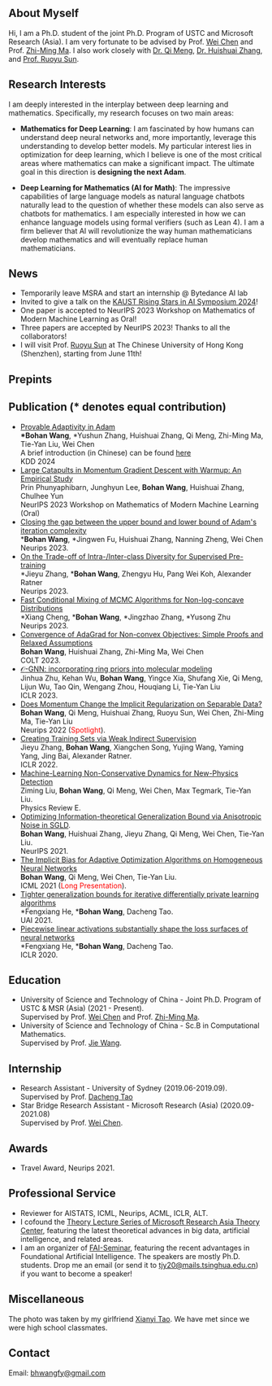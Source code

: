 ## About Myself
Hi, I am a Ph.D. student of the joint Ph.D. Program of USTC and Microsoft Research (Asia). I am very fortunate to be advised by Prof. [Wei Chen](https://weichen-cas.github.io/) and Prof. [Zhi-Ming Ma](http://homepage.amss.ac.cn/research/homePage/8eb59241e2e74d828fb84eec0efadba5/myHomePage.html). I also work closely with [Dr. Qi Meng](https://www.microsoft.com/en-us/research/people/meq/), [Dr. Huishuai Zhang](https://www.microsoft.com/en-us/research/people/huzhang/), and [Prof. Ruoyu Sun](https://ruoyus.github.io/). 

## Research Interests
I am deeply interested in the interplay between deep learning and mathematics. Specifically, my research focuses on two main areas:

- **Mathematics for Deep Learning**: I am fascinated by how humans can understand deep neural networks and, more importantly, leverage this understanding to develop better models. My particular interest lies in optimization for deep learning, which I believe is one of the most critical areas where mathematics can make a significant impact. The ultimate goal in this direction is **designing the next Adam**.

- **Deep Learning for Mathematics (AI for Math)**: The impressive capabilities of large language models as natural language chatbots naturally lead to the question of whether these models can also serve as chatbots for mathematics. I am especially interested in how we can enhance language models using formal verifiers (such as Lean 4). I am a firm believer that AI will revolutionize the way human mathematicians develop mathematics and will eventually replace human mathematicians.
## News
- Temporarily leave MSRA and start an internship @ Bytedance AI lab 
- Invited to give a talk on the [KAUST Rising Stars in AI Symposium 2024](https://cemse.kaust.edu.sa/ai/aii-symp-2024)!
- One paper is accepted to NeurIPS 2023 Workshop on Mathematics of Modern Machine Learning as Oral!
- Three papers are accepted by NeurIPS 2023! Thanks to all the collaborators!
- I will visit Prof. [Ruoyu Sun](https://ruoyus.github.io/) at The Chinese University of Hong Kong (Shenzhen), starting from June 11th!


## Prepints





## Publication (\* denotes equal contribution)
- [Provable Adaptivity in Adam](https://arxiv.org/abs/2208.09900)
<br>**\*Bohan Wang**, \*Yushun Zhang, Huishuai Zhang, Qi Meng, Zhi-Ming Ma, Tie-Yan Liu, Wei Chen
<br> A brief introduction (in Chinese) can be found [here](https://www.zhihu.com/question/323747423/answer/2642005682)
<br> KDD 2024
- [Large Catapults in Momentum Gradient Descent with Warmup: An Empirical Study](https://nips.cc/virtual/2023/81672)
<br>Prin Phunyaphibarn, Junghyun Lee, **Bohan Wang**, Huishuai Zhang, Chulhee Yun
<br>NeurIPS 2023 Workshop on Mathematics of Modern Machine Learning (Oral)
- [Closing the gap between the upper bound and lower bound of Adam's iteration complexity](https://openreview.net/forum?id=yDvb3mlogA)
<br>\***Bohan Wang**, \*Jingwen Fu, Huishuai Zhang, Nanning Zheng, Wei Chen 
<br>Neurips 2023.
- [On the Trade-off of Intra-/Inter-class Diversity for Supervised Pre-training](https://arxiv.org/abs/2305.12224)
<br>\*Jieyu Zhang, \***Bohan Wang**, Zhengyu Hu, Pang Wei Koh, Alexander Ratner 
<br>Neurips 2023.
- [Fast Conditional Mixing of MCMC Algorithms for Non-log-concave Distributions](https://arxiv.org/abs/2306.10506)
<br>\*Xiang Cheng, \***Bohan Wang**, \*Jingzhao Zhang, \*Yusong Zhu
<br>Neurips 2023.
- [Convergence of AdaGrad for Non-convex Objectives: Simple Proofs and Relaxed Assumptions](https://arxiv.org/abs/2305.18471)
<br>**Bohan Wang**, Huishuai Zhang, Zhi-Ming Ma, Wei Chen
<br>COLT 2023.
- [$\mathcal{O}$-GNN: incorporating ring priors into molecular modeling](https://openreview.net/forum?id=5cFfz6yMVPU)
<br>Jinhua Zhu, Kehan Wu, **Bohan Wang**, Yingce Xia, Shufang Xie, Qi Meng, Lijun Wu, Tao Qin, Wengang Zhou, Houqiang Li, Tie-Yan Liu
<br>ICLR 2023.
- [Does Momentum Change the Implicit Regularization on Separable Data?](https://arxiv.org/abs/2110.03891)
<br>**Bohan Wang**, Qi Meng, Huishuai Zhang, Ruoyu Sun, Wei Chen, Zhi-Ming Ma, Tie-Yan Liu
<br>Neurips 2022 (<font color=red>Spotlight</font>).
- [Creating Training Sets via Weak Indirect Supervision](https://arxiv.org/abs/2110.03484)
<br>Jieyu Zhang, **Bohan Wang**, Xiangchen Song, Yujing Wang, Yaming Yang, Jing Bai, Alexander Ratner.
<br>ICLR 2022.
- [Machine-Learning Non-Conservative Dynamics for New-Physics Detection](https://arxiv.org/abs/2106.00026)
<br>Ziming Liu, **Bohan Wang**, Qi Meng, Wei Chen, Max Tegmark, Tie-Yan Liu.
<br>Physics Review E.
- [Optimizing Information-theoretical Generalization Bound via Anisotropic Noise in SGLD](https://nips.cc/Conferences/2021/ScheduleMultitrack?event=27503).
<br>**Bohan Wang**, Huishuai Zhang, Jieyu Zhang, Qi Meng, Wei Chen, Tie-Yan Liu.
<br>NeurIPS 2021.
- [The Implicit Bias for Adaptive Optimization Algorithms on Homogeneous Neural Networks](http://proceedings.mlr.press/v139/wang21q.html)
<br>**Bohan Wang**, Qi Meng, Wei Chen, Tie-Yan Liu. 
<br>ICML 2021 (<font color=red>Long Presentation</font>).
- [Tighter generalization bounds for iterative differentially private learning algorithms](https://www.auai.org/uai2021/pdf/uai2021.308.pdf)
<br>\*Fengxiang He, \***Bohan Wang**, Dacheng Tao.
<br>UAI 2021.
- [Piecewise linear activations substantially shape the loss surfaces of neural networks](https://openreview.net/forum?id=B1x6BTEKwr)
<br>\*Fengxiang He, \***Bohan Wang**, Dacheng Tao.
<br>ICLR 2020.

## Education
- University of Science and Technology of China - Joint Ph.D. Program of USTC & MSR (Asia) (2021 - Present). 
<br>Supervised by Prof. [Wei Chen](weichen-cas.github.io) and Prof. [Zhi-Ming Ma](http://homepage.amss.ac.cn/research/homePage/8eb59241e2e74d828fb84eec0efadba5/myHomePage.html).
- University of Science and Technology of China - Sc.B in Computational Mathematics. 
<br>Supervised by Prof. [Jie Wang](https://miralab.ai/people/jie-wang/).

## Internship
- Research Assistant - University of Sydney (2019.06-2019.09). 
<br> Supervised by Prof. [Dacheng Tao](https://www.sydney.edu.au/engineering/about/our-people/academic-staff/dacheng-tao.html)
- Star Bridge Research Assistant - Microsoft Research (Asia) (2020.09-2021.08)
<br> Supervised by Prof. [Wei Chen](weichen-cas.github.io).

## Awards
- Travel Award, Neurips 2021.

## Professional Service
- Reviewer for AISTATS, ICML, Neurips, ACML, ICLR, ALT.
- I cofound the [Theory Lecture Series of Microsoft Research Asia Theory Center](https://www.microsoft.com/en-us/research/event/msr-asia-theory-lecture-series/), featuring the latest theoretical advances in big data, artificial intelligence, and related areas.
- I am an organizer of [FAI-Seminar](https://www.fai-seminar.ac.cn/), featuring the recent advantages in Foundational Artificial Intelligence. The speakers are mostly Ph.D. students. Drop me an email (or send it to [tjy20@mails.tsinghua.edu.cn](tjy20@mails.tsinghua.edu.cn)) if you want to become a speaker!

## Miscellaneous
The photo was taken by my girlfriend [Xianyi Tao](https://www.linkedin.com/in/xianyi-tao-622171137/?originalSubdomain=cn). We have met since we were high school classmates.

## Contact
Email: bhwangfy@gmail.com
